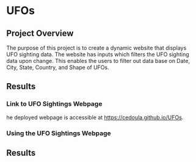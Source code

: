 # UFOs
## Project Overview
The purpose of this project is to create a dynamic website that displays UFO sighting data.  The website has inputs which filters the UFO sighting data upon change. This enables the users to filter out data base on Date, City, State, Country, and Shape of UFOs. 
## Results
### Link to UFO Sightings Webpage
he deployed webpage is accessible at https://cedoula.github.io/UFOs.
### Using the UFO Sightings Webpage
## Results